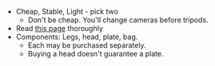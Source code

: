 *   Cheap, Stable, Light - pick two
    *   Don't be cheap. You'll change cameras before tripods.
*   Read [this page](http://bythom.com/support.htm) thoroughly
*   Components: Legs, head, plate, bag.
    *   Each may be purchased separately.
    *   Buying a head doesn't guarantee a plate.
